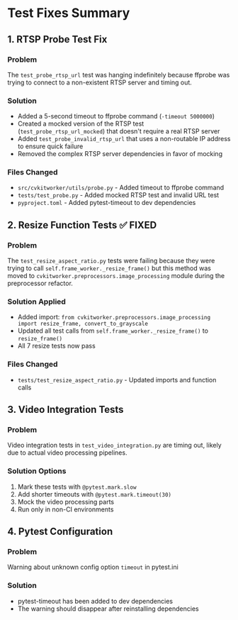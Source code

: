 # Test Fixes Summary

## 1. RTSP Probe Test Fix

### Problem
The `test_probe_rtsp_url` test was hanging indefinitely because ffprobe was trying to connect to a non-existent RTSP server and timing out.

### Solution
- Added a 5-second timeout to ffprobe command (`-timeout 5000000`)
- Created a mocked version of the RTSP test (`test_probe_rtsp_url_mocked`) that doesn't require a real RTSP server
- Added `test_probe_invalid_rtsp_url` that uses a non-routable IP address to ensure quick failure
- Removed the complex RTSP server dependencies in favor of mocking

### Files Changed
- `src/cvkitworker/utils/probe.py` - Added timeout to ffprobe command
- `tests/test_probe.py` - Added mocked RTSP test and invalid URL test
- `pyproject.toml` - Added pytest-timeout to dev dependencies

## 2. Resize Function Tests ✅ FIXED

### Problem
The `test_resize_aspect_ratio.py` tests were failing because they were trying to call `self.frame_worker._resize_frame()` but this method was moved to `cvkitworker.preprocessors.image_processing` module during the preprocessor refactor.

### Solution Applied
- Added import: `from cvkitworker.preprocessors.image_processing import resize_frame, convert_to_grayscale`
- Updated all test calls from `self.frame_worker._resize_frame()` to `resize_frame()`
- All 7 resize tests now pass

### Files Changed
- `tests/test_resize_aspect_ratio.py` - Updated imports and function calls

## 3. Video Integration Tests

### Problem
Video integration tests in `test_video_integration.py` are timing out, likely due to actual video processing pipelines.

### Solution Options
1. Mark these tests with `@pytest.mark.slow`
2. Add shorter timeouts with `@pytest.mark.timeout(30)`
3. Mock the video processing parts
4. Run only in non-CI environments

## 4. Pytest Configuration

### Problem
Warning about unknown config option `timeout` in pytest.ini

### Solution
- pytest-timeout has been added to dev dependencies
- The warning should disappear after reinstalling dependencies